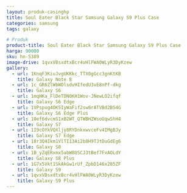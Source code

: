 ```yaml
---
layout: produk-casinghp
title: Soul Eater Black Star Samsung Galaxy S9 Plus Case
categories: samsung
tags: galaxy

# Produk
product-title: Soul Eater Black Star Samsung Galaxy S9 Plus Case
harga: 90000
sku: hn-5389
image-drive: 1qvxVBsxdtxBcr4vHlFWA0WLyR3DyKzew
gallery:
  - url: 1KnqF3KiuJvgUKKkc_TTX0gGcc3gnKtKB
    title: Galaxy Note 8
  - url: 1c_GR6ZlWbWDlsdvHIfedU3vE8nPf-dkg
    title: Galaxy S6
  - url: 1mqHKa_FlDeTDN0KH1Wov-JNewLO2ifqf
    title: Galaxy S6 Edge
  - url: 1VPspug4OK5IyWaFif2sw8rATVBd2B54G
    title: Galaxy S6 Edge Plus
  - url: 1Oef6dvcmS1xB2WT_QTWBHZWsoUqwShH4
    title: Galaxy S7
  - url: 1I9cOYkVQXljy8RYDnkxwvceFv4IMgBJy
    title: Galaxy S7 Edge
  - url: 18r3Q4Ikm1VlTI13Ai2b8H9TJtDuGdEg6
    title: Galaxy S8
  - url: 1B_yZqERxmx5abW8USCJ3tBef7FvAOLdY
    title: Galaxy S8 Plus
  - url: 1G7x5Vkt1SkAkGw1rUf_ZpbD146x285ZF
    title: Galaxy S9
  - url: 1qvxVBsxdtxBcr4vHlFWA0WLyR3DyKzew
    title: Galaxy S9 Plus
---
```

